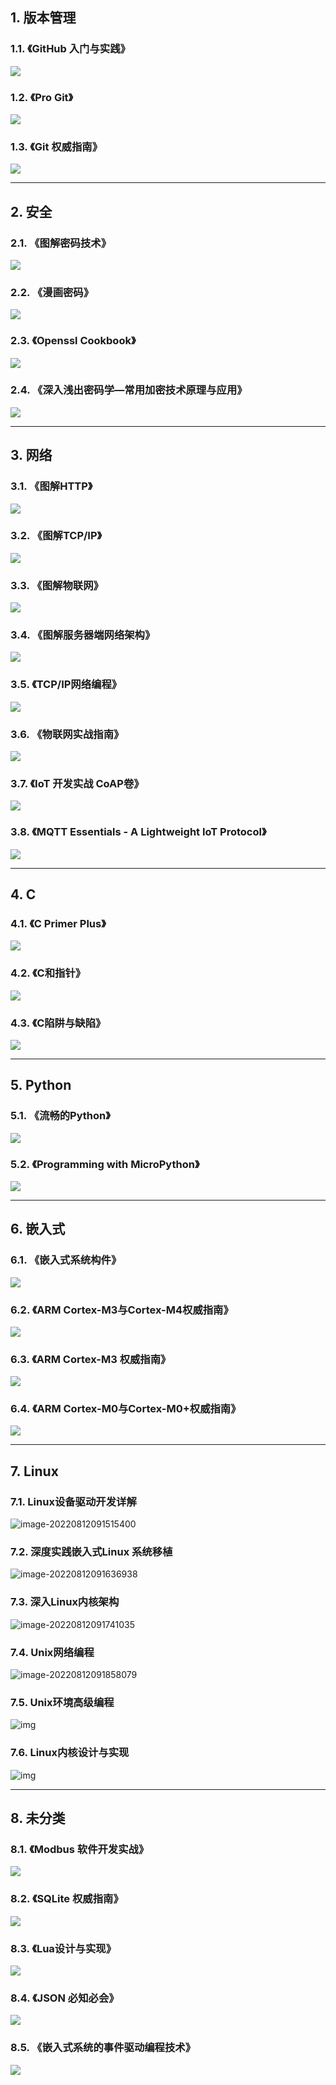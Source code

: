 ## 1. 版本管理

### 1.1. 《GitHub 入门与实践》

<img src="https://openlinker.oss-cn-hangzhou.aliyuncs.com/img/image-20220809143248258.png"/>

### 1.2. 《Pro Git》

<img src="https://openlinker.oss-cn-hangzhou.aliyuncs.com/img/47e02f7faf4c65b8.jpg"/>

### 1.3. 《Git 权威指南》
<img src="https://openlinker.oss-cn-hangzhou.aliyuncs.com/img/image-20220809143537769.png"/>

***

## 2. 安全
### 2.1. 《图解密码技术》
<img src="https://openlinker.oss-cn-hangzhou.aliyuncs.com/img/image-20220809142900632.png"/>

### 2.2. 《漫画密码》
<img src="https://openlinker.oss-cn-hangzhou.aliyuncs.com/img/image-20220809142933466.png"/>

### 2.3. 《Openssl Cookbook》
<img src="https://openlinker.oss-cn-hangzhou.aliyuncs.com/img/image-20220809143006092.png"/>

### 2.4. 《深入浅出密码学—常用加密技术原理与应用》
<img src="https://openlinker.oss-cn-hangzhou.aliyuncs.com/img/image-20220809143035596.png"/>

***


## 3. 网络

### 3.1. 《图解HTTP》

<img src="https://openlinker.oss-cn-hangzhou.aliyuncs.com/img/image-20220809144234584.png"/>

### 3.2. 《图解TCP/IP》

<img src="https://openlinker.oss-cn-hangzhou.aliyuncs.com/img/image-20220809144325722.png" />

### 3.3. 《图解物联网》

<img src="https://openlinker.oss-cn-hangzhou.aliyuncs.com/img/image-20220809144457853.png"/>

### 3.4. 《图解服务器端网络架构》

<img src="https://openlinker.oss-cn-hangzhou.aliyuncs.com/img/image-20220809144607600.png"/>

### 3.5. 《TCP/IP网络编程》

<img src="https://openlinker.oss-cn-hangzhou.aliyuncs.com/img/image-20220809150109107.png"/>

### 3.6. 《物联网实战指南》

<img src="https://openlinker.oss-cn-hangzhou.aliyuncs.com/img/image-20220809144747155.png"/>

### 3.7. 《IoT 开发实战 CoAP卷》

<img src="https://openlinker.oss-cn-hangzhou.aliyuncs.com/img/image-20220809144922328.png"/>

### 3.8. 《MQTT Essentials - A Lightweight IoT Protocol》

<img src="https://openlinker.oss-cn-hangzhou.aliyuncs.com/img/image-20220809145236672.png"/>

***


## 4. C

### 4.1. 《C Primer Plus》

<img src="https://openlinker.oss-cn-hangzhou.aliyuncs.com/img/image-20220809145439714.png"/>

### 4.2. 《C和指针》

<img src="https://openlinker.oss-cn-hangzhou.aliyuncs.com/img/image-20220809145528565.png"/>

### 4.3. 《C陷阱与缺陷》

<img src="https://openlinker.oss-cn-hangzhou.aliyuncs.com/img/image-20220809145713514.png"/>

***

## 5. Python

### 5.1. 《流畅的Python》

<img src="https://openlinker.oss-cn-hangzhou.aliyuncs.com/img/image-20220809142035047.png"/>

### 5.2. 《Programming with MicroPython》

<img src="https://openlinker.oss-cn-hangzhou.aliyuncs.com/img/image-20220809142509665.png"/>

***

## 6. 嵌入式

### 6.1. 《嵌入式系统构件》

<img src="https://openlinker.oss-cn-hangzhou.aliyuncs.com/img/190208b5d3e1eb5c.jpg"/>

### 6.2. 《ARM Cortex-M3与Cortex-M4权威指南》

<img src="https://openlinker.oss-cn-hangzhou.aliyuncs.com/img/image-20220809150001822.png"/>

### 6.3. 《ARM Cortex-M3 权威指南》

<img src="https://openlinker.oss-cn-hangzhou.aliyuncs.com/img/image-20220809150318073.png"/>

### 6.4. 《ARM Cortex-M0与Cortex-M0+权威指南》

<img src="https://openlinker.oss-cn-hangzhou.aliyuncs.com/img/5be96475N2cad7689.jpg"/>

***

## 7. Linux

### 7.1. Linux设备驱动开发详解

![image-20220812091515400](https://openlinker.oss-cn-hangzhou.aliyuncs.com/img/image-20220812091515400.png)


### 7.2. 深度实践嵌入式Linux 系统移植

![image-20220812091636938](https://openlinker.oss-cn-hangzhou.aliyuncs.com/img/image-20220812091636938.png)

### 7.3. 深入Linux内核架构

![image-20220812091741035](https://openlinker.oss-cn-hangzhou.aliyuncs.com/img/image-20220812091741035.png)

### 7.4. Unix网络编程

![image-20220812091858079](https://openlinker.oss-cn-hangzhou.aliyuncs.com/img/image-20220812091858079.png)


### 7.5. Unix环境高级编程

![img](https://openlinker.oss-cn-hangzhou.aliyuncs.com/img/1cd9a5202c3c5b6d.jpg)

### 7.6. Linux内核设计与实现

![img](https://openlinker.oss-cn-hangzhou.aliyuncs.com/img/fa494c878db53f44.jpg)

***

## 8. 未分类

### 8.1. 《Modbus 软件开发实战》

<img src="https://openlinker.oss-cn-hangzhou.aliyuncs.com/img/image-20220809145102843.png"/>

### 8.2. 《SQLite 权威指南》

<img src="https://openlinker.oss-cn-hangzhou.aliyuncs.com/img/image-20220809143832974.png"/>

### 8.3. 《Lua设计与实现》

<img src="https://openlinker.oss-cn-hangzhou.aliyuncs.com/img/image-20220809144022818.png"/>

### 8.4. 《JSON 必知必会》

<img src="https://openlinker.oss-cn-hangzhou.aliyuncs.com/img/image-20220809145352049.png"/>

### 8.5. 《嵌入式系统的事件驱动编程技术》

<img src="https://openlinker.oss-cn-hangzhou.aliyuncs.com/img/image-20220809150646623.png"/>